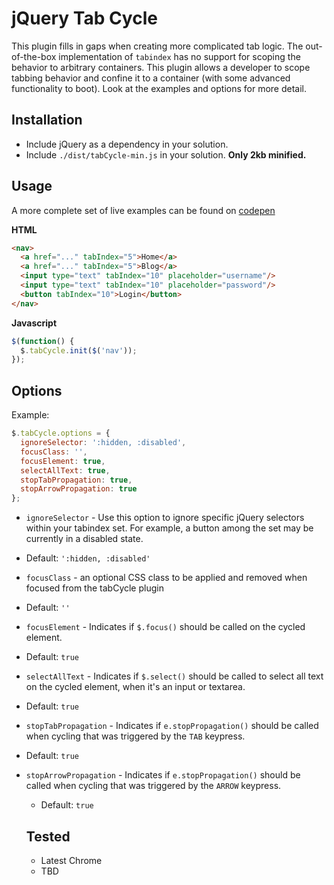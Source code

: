 # jQuery Tab Cycle

This plugin fills in gaps when creating more complicated tab logic. The out-of-the-box implementation of `tabindex` has no support for scoping the behavior to arbitrary containers. This plugin allows a developer to scope tabbing behavior and confine it to a container (with some advanced functionality to boot). Look at the examples and options for more detail.

## Installation

* Include jQuery as a dependency in your solution.
* Include `./dist/tabCycle-min.js` in your solution. **Only 2kb minified.**

## Usage
 A more complete set of live examples can be found on  [codepen](http://codepen.io/bmuenzenmeyer/pen/f7cc6b605e3d6cf477ad2b3f0c6e422d)

**HTML**
```html
<nav>
  <a href="..." tabIndex="5">Home</a>
  <a href="..." tabIndex="5">Blog</a>
  <input type="text" tabIndex="10" placeholder="username"/>
  <input type="text" tabIndex="10" placeholder="password"/>
  <button tabIndex="10">Login</button>
</nav>
```

**Javascript**
```javascript
$(function() {
  $.tabCycle.init($('nav'));
});
```

## Options

Example:

```javascript
$.tabCycle.options = {
  ignoreSelector: ':hidden, :disabled',
  focusClass: '',
  focusElement: true,
  selectAllText: true,
  stopTabPropagation: true,
  stopArrowPropagation: true
};
```

* `ignoreSelector` - Use this option to ignore specific jQuery selectors within your tabindex set. For example, a button among the set may be currently in a disabled state.
 * Default: `':hidden, :disabled'`
* `focusClass` - an optional CSS class to be applied and removed when focused from the tabCycle plugin
 * Default: `''`
* `focusElement` - Indicates if `$.focus()` should be called on the cycled element.
 * Default: `true`
* `selectAllText` - Indicates if `$.select()` should be called to select all text on the cycled element, when it's an input or textarea.
 * Default: `true`
* `stopTabPropagation` - Indicates if `e.stopPropagation()` should be called when cycling that was triggered by the `TAB` keypress.
 * Default: `true`
* `stopArrowPropagation` - Indicates if `e.stopPropagation()` should be called when cycling that was triggered by the `ARROW` keypress.
  * Default: `true`


  ## Tested

  * Latest Chrome
  * TBD
